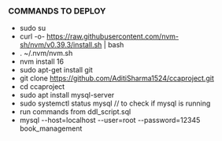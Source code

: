 ### COMMANDS TO DEPLOY


- sudo su
- curl -o- https://raw.githubusercontent.com/nvm-sh/nvm/v0.39.3/install.sh | bash
- . ~/.nvm/nvm.sh
- nvm install 16
- sudo apt-get install git
- git clone https://github.com/AditiSharma1524/ccaproject.git
- cd ccaproject
- sudo apt install mysql-server 
- sudo systemctl status mysql // to check if mysql is running
- run commands from ddl_script.sql
- mysql --host=localhost --user=root --password=12345 book_management
